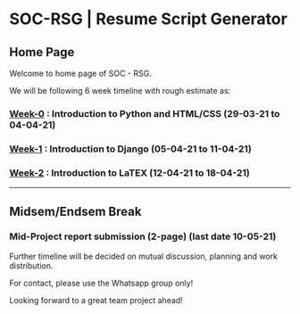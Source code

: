 # SOC-RSG | Resume Script Generator

## Home Page

Welcome to home page of SOC - RSG.

We will be following 6 week timeline with rough estimate as:

### [Week-0](https://github.com/DivyanshNatani/RSG/blob/main/week/week0.md) : Introduction to Python and HTML/CSS (29-03-21 to 04-04-21)
### [Week-1](https://github.com/DivyanshNatani/RSG/blob/main/week/week1.md) : Introduction to Django (05-04-21 to 11-04-21)
### [Week-2](https://github.com/Ved4Code/RSG/blob/main/week/week%202.md) : Introduction to LaTEX  (12-04-21 to 18-04-21)

--- 
Midsem/Endsem Break 
---

### Mid-Project report submission (2-page) (last date 10-05-21)

Further timeline will be decided on mutual discussion, planning and work distribution.

For contact, please use the Whatsapp group only!

Looking forward to a great team project ahead! 



